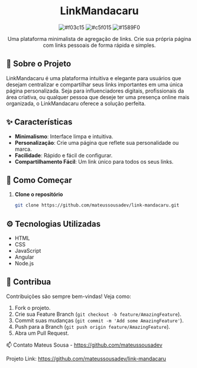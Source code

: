 <div align="center">

# LinkMandacaru
![#f03c15](https://via.placeholder.com/15/f03c15/f03c15.png) ![#c5f015](https://via.placeholder.com/15/c5f015/c5f015.png) ![#1589F0](https://via.placeholder.com/15/1589F0/1589F0.png)

Uma plataforma minimalista de agregação de links. Crie sua própria página com links pessoais de forma rápida e simples.

</div>


## :cactus: Sobre o Projeto
LinkMandacaru é uma plataforma intuitiva e elegante para usuários que desejam centralizar e compartilhar seus links importantes em uma única página personalizada. Seja para influenciadores digitais, profissionais da área criativa, ou qualquer pessoa que deseje ter uma presença online mais organizada, o LinkMandacaru oferece a solução perfeita.

## :sparkles: Características
- **Minimalismo**: Interface limpa e intuitiva.
- **Personalização**: Crie uma página que reflete sua personalidade ou marca.
- **Facilidade**: Rápido e fácil de configurar.
- **Compartilhamento Fácil**: Um link único para todos os seus links.

## :rocket: Como Começar
1. **Clone o repositório**
   ```bash
   git clone https://github.com/mateussousadev/link-mandacaru.git

## :gear: Tecnologias Utilizadas
- HTML
- CSS
- JavaScript
- Angular
- Node.js

## :handshake: Contribua
Contribuições são sempre bem-vindas! Veja como:

1. Fork o projeto.
2. Crie sua Feature Branch (`git checkout -b feature/AmazingFeature`).
3. Commit suas mudanças (`git commit -m 'Add some AmazingFeature'`).
4. Push para a Branch (`git push origin feature/AmazingFeature`).
5. Abra um Pull Request.

:mailbox: Contato
Mateus Sousa - https://github.com/mateussousadev

Projeto Link: https://github.com/mateussousadev/link-mandacaru

